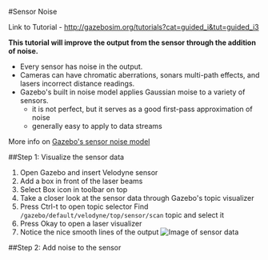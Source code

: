 #Sensor Noise

Link to Tutorial - http://gazebosim.org/tutorials?cat=guided_i&tut=guided_i3

**This tutorial will improve the output from the sensor through the addition of noise.**

- Every sensor has noise in the output.
- Cameras can have chromatic aberrations, sonars multi-path effects, and lasers incorrect distance readings.
- Gazebo's built in noise model applies Gaussian moise to a variety of sensors.
  - it is not perfect, but it serves as a good first-pass approximation of noise
  - generally easy to apply to data streams
  
More info on [Gazebo's sensor noise model](https://github.com/mperez13/ROS-Tutorials/blob/master/gazebo_notes/sensor_noise_model_info.md)


##Step 1: Visualize the sensor data

1. Open Gazebo and insert Velodyne sensor
2. Add a box in front of the laser beams
  1. Select Box icon in toolbar on top
3. Take a closer look at the sensor data through Gazebo's topic visualizer
  1. Press Ctrl-t to open topic selector
      Find `/gazebo/default/velodyne/top/sensor/scan` topic and select it
  2. Press Okay to open a laser visualizer
3. Notice the nice smooth lines of the output
    ![Image of sensor data](https://bitbucket.org/osrf/gazebo_tutorials/raw/default/guided_i/files/velodyne_vis_no_noise.png)

##Step 2: Add noise to the sensor



